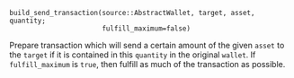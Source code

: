 ```
build_send_transaction(source::AbstractWallet, target, asset, quantity;
                       fulfill_maximum=false)
```

Prepare transaction which will send a certain amount of the given `asset` to the `target` if it is contained in this `quantity` in the original `wallet`. If `fulfill_maximum` is `true`, then fulfill as much of the transaction as possible.
